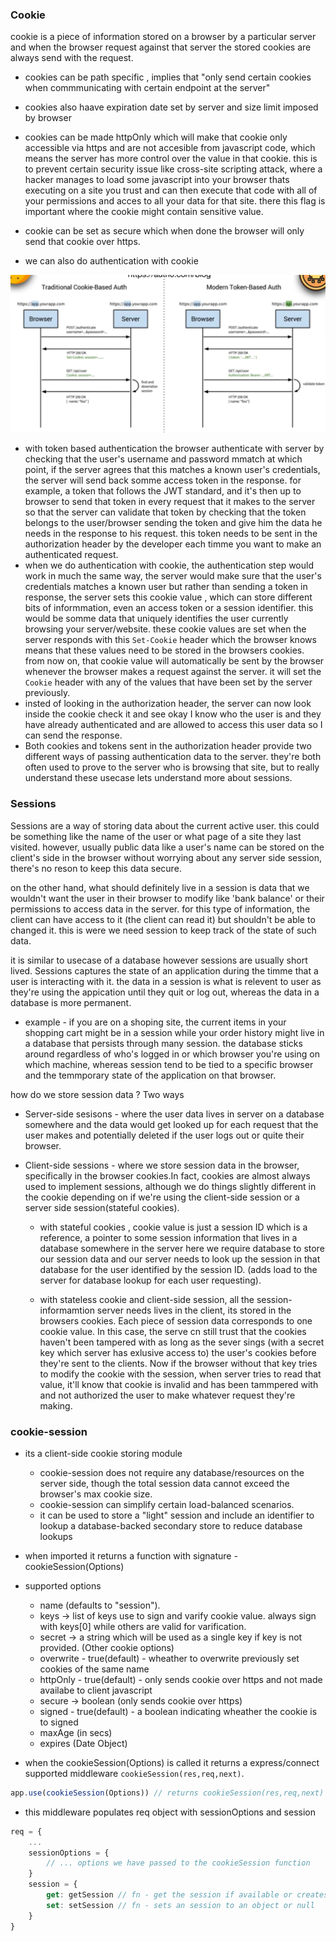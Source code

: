 ### Cookie
cookie is a piece of information stored on a browser by a particular server
and when the browser request against that server the stored cookies are always send
with the request.

- cookies can be path specific , implies that "only send certain cookies when commmunicating with certain endpoint at the server"
- cookies also haave expiration date set by server and size limit imposed by browser
- cookies can be made httpOnly which will make that cookie only accessible via https and are not accesible from javascript code, which means the server has more control over the value in that cookie. this is to prevent certain security issue like cross-site scripting attack, where a hacker manages to load some javascript into your browser thats executing on a site you trust and can then execute that code with all of your permissions and acces to all your data for that site. there this flag is important where the cookie might contain sensitive value.
- cookie can be set as secure which when done the browser will only send that cookie over https.

- we can also do authentication with cookie 
<img src="../../assets/images/token-cookie-authentication.png" width=600>
        
- with token based authentication the browser authenticate with server by checking that the user's username and password mmatch at which point, if the server agrees that this matches a known user's credentials, the server will send back somme access token in the response. for example, a token that follows the JWT standard, and it's then up to browser to send that token in every request that it makes to the server so that the server can validate that token by checking that the token belongs to the user/browser sending the token and give him the data he needs in the response to his request. this token needs to be sent in the authorization header by the developer each timme you want to make an authenticated request.
- when we do authentication with cookie, the authentication step would work in much the same way, the server would make sure that the user's credentials matches a known user but rather than sending a token in response, the server sets this cookie value , which can store different bits of informmation, even an access token or a session identifier. this would be somme data that uniquely identifies the user currently browsing your server/website. these cookie values are set when the server responds with this `Set-Cookie` header which the browser knows means that these values need to be stored in the browsers cookies. from now on, that cookie value will automatically be sent by the browser whenever the browser makes a request against the server. it will set the `Cookie` header with any of the values that have been set by the server previously. 
- insted of looking in the authorization header, the server can now look inside the cookie check it and see okay I know who the user is and they have already authenticated and are allowed to access this user data so I can send the response.
- Both cookies and tokens sent in the authorization header provide two different ways of passing authentication data to the server. they're both often used to prove to the server who is browsing that site, but to really understand these usecase lets understand more about sessions.

### Sessions

Sessions are a way of storing data about the current active user. this could be something like the name of the user or what page of a site they last visited. however, usually public data like a user's name can be stored on the client's side in the browser without worrying about any server side session, there's no reson to keep this data secure.

on the other hand, what should definitely live in a session is data that we wouldn't want the user in their browser to modify like 'bank balance' or their permissions to access data in the server. for this type of information, the client can have access to it (the client can read it) but shouldn't be able to  changed it. this is were we need session to keep track of the state of such data.

it is similar to usecase of a database however sessions are usually short lived. Sessions captures the state of an application during the timme that a user is interacting with it. the data in a session is what is relevent to user as they're using the appication until they quit or log out, whereas the data in a database is more permanent.
- example - if you are on a shoping site, the current items in your shopping cart might be in a session while your order history might live in a database that persists through many session. the database sticks around regardless of who's logged in or which browser you're using on which machine, whereas session tend to be tied to a specific browser and the temmporary state of the application on that browser.

how do we store session data ? Two ways
- Server-side sesisons - where the user data lives in server on a database somewhere and the data would get looked up for each request that the user makes and potentially deleted if the user logs out or quite their browser.
- Client-side sessions - where we store session data in the browser, specifically in the browser cookies.In fact, cookies are almost always used to implement sessions, although we do things slightly different in the cookie depending on if we're using the client-side session or a server side session(stateful cookies).

     - with stateful cookies , cookie value is just a session ID which is a reference, a pointer to some session information that lives in a database somewhere in the server here we require database to store our session data and our server needs to look up the session in that database for the user identified by the session ID. (adds load to the server for database lookup for each user requesting).
 
     - with stateless cookie and client-side session, all the session-informamtion server needs lives in the client, its stored in the browsers cookies. Each piece of session data corresponds to one cookie value. In this case, the serve cn still trust that the cookies haven't been tampered with as long as the sever sings (with a secret key which server has exlusive access to) the user's cookies before they're sent to the clients. Now if the browser without that key tries to modify the cookie with the session, when server tries to read that value, it'll know that cookie is invalid and has been tammpered with and not authorized the user to make whatever request they're making.

### cookie-session

- its a client-side cookie storing module
    - cookie-session does not require any database/resources on the server side, though the total session data cannot exceed the browser's max cookie size.
    - cookie-session can simplify certain load-balanced scenarios.
    - it can be used to store a "light" session and include an identifier to lookup a database-backed secondary store to reduce database lookups

- when imported it returns a function with signature - cookieSession(Options)
- supported options
    - name (defaults to "session").
    - keys -> list of keys use to sign and varify cookie value. always sign with keys[0] while others are valid for varification.
    - secret -> a string which will be used as a single key if key is not provided.
    (Other cookie options)
    - overwrite - true(default) - wheather to overwrite previously set cookies of the same name
    - httpOnly - true(default) - only sends cookie over https and not made availabe to client javascript
    - secure -> boolean (only sends cookie over https)
    - signed - true(default) - a boolean indicating wheather the cookie is to signed
    - maxAge (in secs)
    - expires (Date Object)

- when the cookieSession(Options) is called it returns a express/connect supported middleware `cookieSession(res,req,next)`.

```javascript
app.use(cookieSession(Options)) // returns cookieSession(res,req,next)
```

- this middleware populates req object with sessionOptions and session
```javascript
req = {
    ...
    sessionOptions = {
        // ... options we have passed to the cookieSession function
    }
    session = {
        get: getSession // fn - get the session if available or creates a new one.
        set: setSession // fn - sets an session to an object or null
    }
}

```
